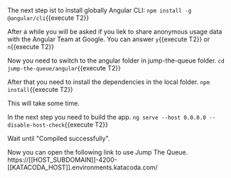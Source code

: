 The next step ist to install globally Angular CLI:
`npm install -g @angular/cli`{{execute T2}}

After a while you will be asked if you liek to share anonymous usage data with the Angular Team at Google.
You can answer `y`{{execute T2}} or `n`{{execute T2}}
 
Now you need to switch to the angular folder in jump-the-queue folder.
`cd jump-the-queue/angular`{{execute T2}}

 
After that you need to install the dependencies in the local folder.
`npm install`{{execute T2}}

This will take some time.

In the next step you need to build the app.
`ng serve --host 0.0.0.0 --disable-host-check`{{execute T2}}

 
Wait until "Compiled successfully".
 
Now you can open the following link to use Jump The Queue.
https://[[HOST_SUBDOMAIN]]-4200-[[KATACODA_HOST]].environments.katacoda.com/
